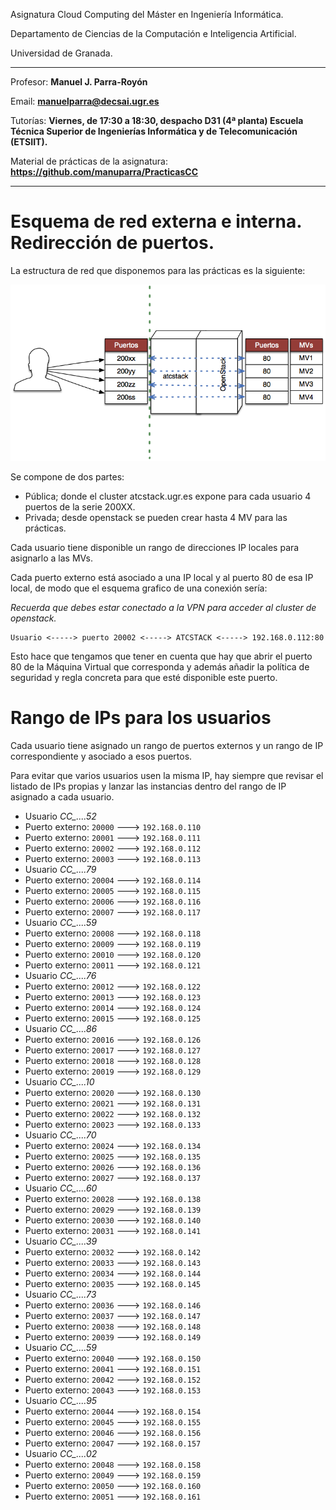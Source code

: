 Asignatura Cloud Computing del Máster en Ingeniería Informática. 

Departamento de Ciencias de la Computación e Inteligencia Artificial.

Universidad de Granada.

<HR>

Profesor: **Manuel J. Parra-Royón**

Email: **manuelparra@decsai.ugr.es**

Tutorías: **Viernes, de 17:30 a 18:30, despacho D31 (4ª planta) Escuela Técnica Superior de Ingenierías Informática y de Telecomunicación (ETSIIT).**

Material de prácticas de la asignatura: **https://github.com/manuparra/PracticasCC**

<HR>


# Esquema de red externa e interna. Redirección de puertos.

La estructura de red que disponemos para las prácticas es la siguiente:

![Puertos](../imgs/estructurapuertos.png)

Se compone de dos partes:

- Pública; donde el cluster atcstack.ugr.es expone para cada usuario 4 puertos de la serie 200XX.
- Privada; desde openstack se pueden crear hasta 4 MV para las prácticas.

Cada usuario tiene disponible un rango de direcciones IP locales para asignarlo a las MVs. 

Cada puerto externo está asociado a una IP local y al puerto 80 de esa IP local, de modo que el esquema grafico de una conexión sería:

*Recuerda que debes estar conectado a la VPN para acceder al cluster de openstack.*


```
Usuario <-----> puerto 20002 <-----> ATCSTACK <-----> 192.168.0.112:80
```

Esto hace que tengamos que tener en cuenta que hay que abrir el puerto 80 de la Máquina Virtual que corresponda y además añadir la política de seguridad y regla concreta para que esté disponible este puerto.


# Rango de IPs para los usuarios

Cada usuario tiene asignado un rango de puertos externos y un rango de IP correspondiente y asociado a esos puertos.

Para evitar que varios usuarios usen la misma IP, hay siempre que revisar el listado de IPs propias y lanzar las instancias dentro del rango de IP asignado a cada usuario.

- Usuario *CC_....52*
 - Puerto externo: ``20000`` ---> ``192.168.0.110``
 - Puerto externo: ``20001`` ---> ``192.168.0.111``
 - Puerto externo: ``20002`` ---> ``192.168.0.112``
 - Puerto externo: ``20003`` ---> ``192.168.0.113``
- Usuario *CC_....79*
 - Puerto externo: ``20004`` ---> ``192.168.0.114``
 - Puerto externo: ``20005`` ---> ``192.168.0.115``
 - Puerto externo: ``20006`` ---> ``192.168.0.116``
 - Puerto externo: ``20007`` ---> ``192.168.0.117``
- Usuario *CC_....59*
 - Puerto externo: ``20008`` ---> ``192.168.0.118``
 - Puerto externo: ``20009`` ---> ``192.168.0.119``
 - Puerto externo: ``20010`` ---> ``192.168.0.120``
 - Puerto externo: ``20011`` ---> ``192.168.0.121``
- Usuario *CC_....76*
 - Puerto externo: ``20012`` ---> ``192.168.0.122``
 - Puerto externo: ``20013`` ---> ``192.168.0.123``
 - Puerto externo: ``20014`` ---> ``192.168.0.124``
 - Puerto externo: ``20015`` ---> ``192.168.0.125``
- Usuario *CC_....86*
 - Puerto externo: ``20016`` ---> ``192.168.0.126``
 - Puerto externo: ``20017`` ---> ``192.168.0.127``
 - Puerto externo: ``20018`` ---> ``192.168.0.128``
 - Puerto externo: ``20019`` ---> ``192.168.0.129``
- Usuario *CC_....10*
 - Puerto externo: ``20020`` ---> ``192.168.0.130``
 - Puerto externo: ``20021`` ---> ``192.168.0.131``
 - Puerto externo: ``20022`` ---> ``192.168.0.132``
 - Puerto externo: ``20023`` ---> ``192.168.0.133``
- Usuario *CC_....70*
 - Puerto externo: ``20024`` ---> ``192.168.0.134``
 - Puerto externo: ``20025`` ---> ``192.168.0.135``
 - Puerto externo: ``20026`` ---> ``192.168.0.136``
 - Puerto externo: ``20027`` ---> ``192.168.0.137``
- Usuario *CC_....60*
 - Puerto externo: ``20028`` ---> ``192.168.0.138``
 - Puerto externo: ``20029`` ---> ``192.168.0.139``
 - Puerto externo: ``20030`` ---> ``192.168.0.140``
 - Puerto externo: ``20031`` ---> ``192.168.0.141``
- Usuario *CC_....39*
 - Puerto externo: ``20032`` ---> ``192.168.0.142``
 - Puerto externo: ``20033`` ---> ``192.168.0.143``
 - Puerto externo: ``20034`` ---> ``192.168.0.144``
 - Puerto externo: ``20035`` ---> ``192.168.0.145``
- Usuario *CC_....73*
 - Puerto externo: ``20036`` ---> ``192.168.0.146``
 - Puerto externo: ``20037`` ---> ``192.168.0.147``
 - Puerto externo: ``20038`` ---> ``192.168.0.148``
 - Puerto externo: ``20039`` ---> ``192.168.0.149``
- Usuario *CC_....59*
 - Puerto externo: ``20040`` ---> ``192.168.0.150``
 - Puerto externo: ``20041`` ---> ``192.168.0.151``
 - Puerto externo: ``20042`` ---> ``192.168.0.152``
 - Puerto externo: ``20043`` ---> ``192.168.0.153``
- Usuario *CC_....95*
 - Puerto externo: ``20044`` ---> ``192.168.0.154``
 - Puerto externo: ``20045`` ---> ``192.168.0.155``
 - Puerto externo: ``20046`` ---> ``192.168.0.156``
 - Puerto externo: ``20047`` ---> ``192.168.0.157``
- Usuario *CC_....02*
 - Puerto externo: ``20048`` ---> ``192.168.0.158``
 - Puerto externo: ``20049`` ---> ``192.168.0.159``
 - Puerto externo: ``20050`` ---> ``192.168.0.160``
 - Puerto externo: ``20051`` ---> ``192.168.0.161``


